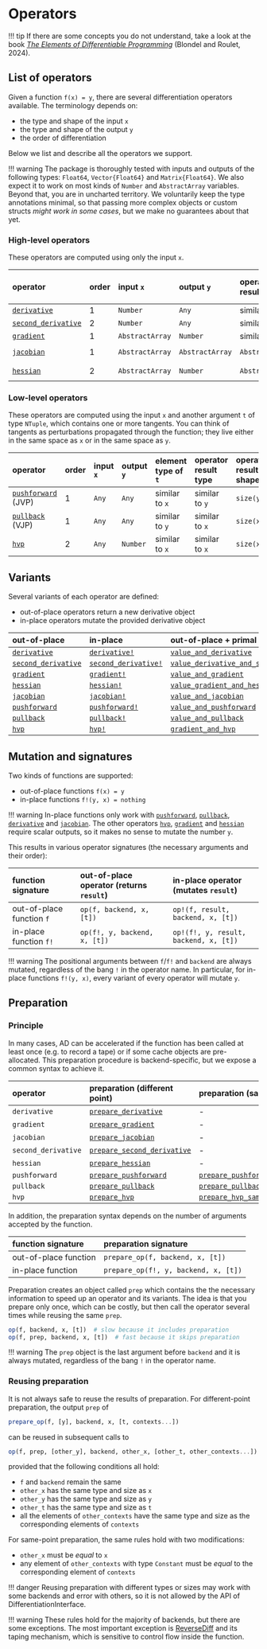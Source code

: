 # Operators

!!! tip
    If there are some concepts you do not understand, take a look at the book [_The Elements of Differentiable Programming_](https://arxiv.org/abs/2403.14606) (Blondel and Roulet, 2024).

## List of operators

Given a function `f(x) = y`, there are several differentiation operators available. The terminology depends on:

- the type and shape of the input `x`
- the type and shape of the output `y`
- the order of differentiation

Below we list and describe all the operators we support.

!!! warning
    The package is thoroughly tested with inputs and outputs of the following types: `Float64`, `Vector{Float64}` and `Matrix{Float64}`.
    We also expect it to work on most kinds of `Number` and `AbstractArray` variables.
    Beyond that, you are in uncharted territory.
    We voluntarily keep the type annotations minimal, so that passing more complex objects or custom structs _might work in some cases_, but we make no guarantees about that yet.

### High-level operators

These operators are computed using only the input `x`.

| operator                    | order | input `x`       | output `y`      | operator result type | operator result shape    |
| :-------------------------- | :---- | :-------------- | :-------------- | :------------------- | :----------------------- |
| [`derivative`](@ref)        | 1     | `Number`        | `Any`           | similar to `y`       | `size(y)`                |
| [`second_derivative`](@ref) | 2     | `Number`        | `Any`           | similar to `y`       | `size(y)`                |
| [`gradient`](@ref)          | 1     | `AbstractArray` | `Number`        | similar to `x`       | `size(x)`                |
| [`jacobian`](@ref)          | 1     | `AbstractArray` | `AbstractArray` | `AbstractMatrix`     | `(length(y), length(x))` |
| [`hessian`](@ref)           | 2     | `AbstractArray` | `Number`        | `AbstractMatrix`     | `(length(x), length(x))` |

### Low-level operators

These operators are computed using the input `x` and another argument `t` of type `NTuple`, which contains one or more tangents.
You can think of tangents as perturbations propagated through the function; they live either in the same space as `x` or in the same space as `y`.

| operator                    | order | input `x` | output `y` | element type of `t` | operator result type | operator result shape |
| :-------------------------- | :---- | :-------- | :--------- | :------------------ | :------------------- | :-------------------- |
| [`pushforward`](@ref) (JVP) | 1     | `Any`     | `Any`      | similar to `x`      | similar to `y`       | `size(y)`             |
| [`pullback`](@ref) (VJP)    | 1     | `Any`     | `Any`      | similar to `y`      | similar to `x`       | `size(x)`             |
| [`hvp`](@ref)               | 2     | `Any`     | `Number`   | similar to `x`      | similar to `x`       | `size(x)`             |

## Variants

Several variants of each operator are defined:

- out-of-place operators return a new derivative object
- in-place operators mutate the provided derivative object

| out-of-place                | in-place                     | out-of-place + primal                            | in-place + primal                                 |
| :-------------------------- | :--------------------------- | :----------------------------------------------- | :------------------------------------------------ |
| [`derivative`](@ref)        | [`derivative!`](@ref)        | [`value_and_derivative`](@ref)                   | [`value_and_derivative!`](@ref)                   |
| [`second_derivative`](@ref) | [`second_derivative!`](@ref) | [`value_derivative_and_second_derivative`](@ref) | [`value_derivative_and_second_derivative!`](@ref) |
| [`gradient`](@ref)          | [`gradient!`](@ref)          | [`value_and_gradient`](@ref)                     | [`value_and_gradient!`](@ref)                     |
| [`hessian`](@ref)           | [`hessian!`](@ref)           | [`value_gradient_and_hessian`](@ref)             | [`value_gradient_and_hessian!`](@ref)             |
| [`jacobian`](@ref)          | [`jacobian!`](@ref)          | [`value_and_jacobian`](@ref)                     | [`value_and_jacobian!`](@ref)                     |
| [`pushforward`](@ref)       | [`pushforward!`](@ref)       | [`value_and_pushforward`](@ref)                  | [`value_and_pushforward!`](@ref)                  |
| [`pullback`](@ref)          | [`pullback!`](@ref)          | [`value_and_pullback`](@ref)                     | [`value_and_pullback!`](@ref)                     |
| [`hvp`](@ref)               | [`hvp!`](@ref)               | [`gradient_and_hvp`](@ref)                       | [`gradient_and_hvp!`](@ref)                       |

## Mutation and signatures

Two kinds of functions are supported:

- out-of-place functions `f(x) = y`
- in-place functions `f!(y, x) = nothing`

!!! warning
    In-place functions only work with [`pushforward`](@ref), [`pullback`](@ref), [`derivative`](@ref) and [`jacobian`](@ref).
    The other operators [`hvp`](@ref), [`gradient`](@ref) and [`hessian`](@ref) require scalar outputs, so it makes no sense to mutate the number `y`.

This results in various operator signatures (the necessary arguments and their order):

| function signature        | out-of-place operator (returns `result`) | in-place  operator (mutates `result`) |
| :------------------------ | :--------------------------------------- | :------------------------------------ |
| out-of-place function `f` | `op(f, backend, x, [t])`                 | `op!(f, result, backend, x, [t])`     |
| in-place function `f!`    | `op(f!, y, backend, x, [t])`             | `op!(f!, y, result, backend, x, [t])` |

!!! warning
    The positional arguments between `f`/`f!` and `backend` are always mutated, regardless of the bang `!` in the operator name.
    In particular, for in-place functions `f!(y, x)`, every variant of every operator will mutate `y`.

## Preparation

### Principle

In many cases, AD can be accelerated if the function has been called at least once (e.g. to record a tape) or if some cache objects are pre-allocated.
This preparation procedure is backend-specific, but we expose a common syntax to achieve it.

| operator            | preparation (different point)       | preparation (same point)                 |
| :------------------ | :---------------------------------- | :--------------------------------------- |
| `derivative`        | [`prepare_derivative`](@ref)        | -                                        |
| `gradient`          | [`prepare_gradient`](@ref)          | -                                        |
| `jacobian`          | [`prepare_jacobian`](@ref)          | -                                        |
| `second_derivative` | [`prepare_second_derivative`](@ref) | -                                        |
| `hessian`           | [`prepare_hessian`](@ref)           | -                                        |
| `pushforward`       | [`prepare_pushforward`](@ref)       | [`prepare_pushforward_same_point`](@ref) |
| `pullback`          | [`prepare_pullback`](@ref)          | [`prepare_pullback_same_point`](@ref)    |
| `hvp`               | [`prepare_hvp`](@ref)               | [`prepare_hvp_same_point`](@ref)         |

In addition, the preparation syntax depends on the number of arguments accepted by the function.

| function signature    | preparation signature                |
| :-------------------- | :----------------------------------- |
| out-of-place function | `prepare_op(f, backend, x, [t])`     |
| in-place function     | `prepare_op(f!, y, backend, x, [t])` |

Preparation creates an object called `prep` which contains the the necessary information to speed up an operator and its variants.
The idea is that you prepare only once, which can be costly, but then call the operator several times while reusing the same `prep`.

```julia
op(f, backend, x, [t])  # slow because it includes preparation
op(f, prep, backend, x, [t])  # fast because it skips preparation
```

!!! warning
    The `prep` object is the last argument before `backend` and it is always mutated, regardless of the bang `!` in the operator name.

### Reusing preparation

It is not always safe to reuse the results of preparation.
For different-point preparation, the output `prep` of

```julia
prepare_op(f, [y], backend, x, [t, contexts...])
```

can be reused in subsequent calls to

```julia
op(f, prep, [other_y], backend, other_x, [other_t, other_contexts...])
```

provided that the following conditions all hold:

- `f` and `backend` remain the same
- `other_x` has the same type and size as `x`
- `other_y` has the same type and size as `y`
- `other_t` has the same type and size as `t`
- all the elements of `other_contexts` have the same type and size as the corresponding elements of `contexts`

For same-point preparation, the same rules hold with two modifications:

- `other_x` must be _equal_ to `x`
- any element of `other_contexts` with type `Constant` must be _equal_ to the corresponding element of `contexts`

!!! danger
    Reusing preparation with different types or sizes may work with some backends and error with others, so it is not allowed by the API of DifferentiationInterface.

!!! warning
    These rules hold for the majority of backends, but there are some exceptions.
    The most important exception is [ReverseDiff](@ref) and its taping mechanism, which is sensitive to control flow inside the function.
